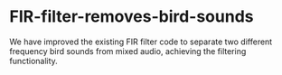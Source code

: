 # FIR-filter-removes-bird-sounds
We have improved the existing FIR filter code to separate two different frequency bird sounds from mixed audio, achieving the filtering functionality.

